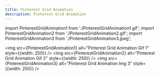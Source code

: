 ```yaml
---
title: Pinterest Grid Animation
description: Pinterest Grid Animation
---
```


import PinterestGridAnimation1 from './PinterestGridAnimation1.gif';
import PinterestGridAnimation2 from './PinterestGridAnimation2.gif';
import PinterestGridAnimation3 from './PinterestGridAnimation3.jpeg';

<img src={PinterestGridAnimation1} alt="Pinterest Grid Animation Gif 1" style={{width: 250}} />
<img src={PinterestGridAnimation2} alt="Pinterest Grid Animation Gif 2" style={{width: 250}} />
<img src={PinterestGridAnimation3} alt="Pinterest Grid Animation Img 3" style={{width: 250}} />

<LinkCard title="See on Github" href="https://github.com/Szymon-Michalak/iOS-Components/tree/main/UI/iOSWelcomeScreen" />
